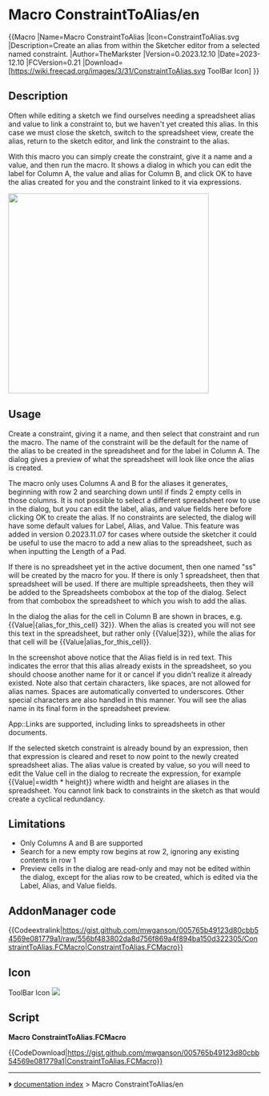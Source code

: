 # Macro ConstraintToAlias/en
{{Macro
|Name=Macro ConstraintToAlias
|Icon=ConstraintToAlias.svg
|Description=Create an alias from within the Sketcher editor from a selected named constraint.
|Author=TheMarkster
|Version=0.2023.12.10
|Date=2023-12.10
|FCVersion=0.21
|Download=[https://wiki.freecad.org/images/3/31/ConstraintToAlias.svg ToolBar Icon]
}}

## Description

Often while editing a sketch we find ourselves needing a spreadsheet alias and value to link a constraint to, but we haven\'t yet created this alias. In this case we must close the sketch, switch to the spreadsheet view, create the alias, return to the sketch editor, and link the constraint to the alias.

With this macro you can simply create the constraint, give it a name and a value, and then run the macro. It shows a dialog in which you can edit the label for Column A, the value and alias for Column B, and click OK to have the alias created for you and the constraint linked to it via expressions.

<img alt="" src=images/ConstraintToAlias_scr1.png  style="width:400px;">

## Usage

Create a constraint, giving it a name, and then select that constraint and run the macro. The name of the constraint will be the default for the name of the alias to be created in the spreadsheet and for the label in Column A. The dialog gives a preview of what the spreadsheet will look like once the alias is created.

The macro only uses Columns A and B for the aliases it generates, beginning with row 2 and searching down until if finds 2 empty cells in those columns. It is not possible to select a different spreadsheet row to use in the dialog, but you can edit the label, alias, and value fields here before clicking OK to create the alias. If no constraints are selected, the dialog will have some default values for Label, Alias, and Value. This feature was added in version 0.2023.11.07 for cases where outside the sketcher it could be useful to use the macro to add a new alias to the spreadsheet, such as when inputting the Length of a Pad.

If there is no spreadsheet yet in the active document, then one named \"ss\" will be created by the macro for you. If there is only 1 spreadsheet, then that spreadsheet will be used. If there are multiple spreadsheets, then they will be added to the Spreadsheets combobox at the top of the dialog. Select from that combobox the spreadsheet to which you wish to add the alias.

In the dialog the alias for the cell in Column B are shown in braces, e.g. {{Value|{alias_for_this_cell} 32}}. When the alias is created you will not see this text in the spreadsheet, but rather only {{Value|32}}, while the alias for that cell will be {{Value|alias_for_this_cell}}.

In the screenshot above notice that the Alias field is in red text. This indicates the error that this alias already exists in the spreadsheet, so you should choose another name for it or cancel if you didn\'t realize it already existed. Note also that certain characters, like spaces, are not allowed for alias names. Spaces are automatically converted to underscores. Other special characters are also handled in this manner. You will see the alias name in its final form in the spreadsheet preview.

App::Links are supported, including links to spreadsheets in other documents.

If the selected sketch constraint is already bound by an expression, then that expression is cleared and reset to now point to the newly created spreadsheet alias. The alias value is created by value, so you will need to edit the Value cell in the dialog to recreate the expression, for example {{Value|<nowiki>=</nowiki>width * height}} where width and height are aliases in the spreadsheet. You cannot link back to constraints in the sketch as that would create a cyclical redundancy.

## Limitations

-   Only Columns A and B are supported
-   Search for a new empty row begins at row 2, ignoring any existing contents in row 1
-   Preview cells in the dialog are read-only and may not be edited within the dialog, except for the alias row to be created, which is edited via the Label, Alias, and Value fields.

## AddonManager code 


{{Codeextralink|https://gist.github.com/mwganson/005765b49123d80cbb54569e081779a1/raw/556bf483802da8d756f869a4f894ba150d322305/ConstraintToAlias.FCMacro|ConstraintToAlias.FCMacro}}

## Icon

ToolBar Icon ![](images/ConstraintToAlias.svg )

## Script

**Macro ConstraintToAlias.FCMacro**


{{CodeDownload|https://gist.github.com/mwganson/005765b49123d80cbb54569e081779a1|ConstraintToAlias.FCMacro}}



---
⏵ [documentation index](../README.md) > Macro ConstraintToAlias/en
